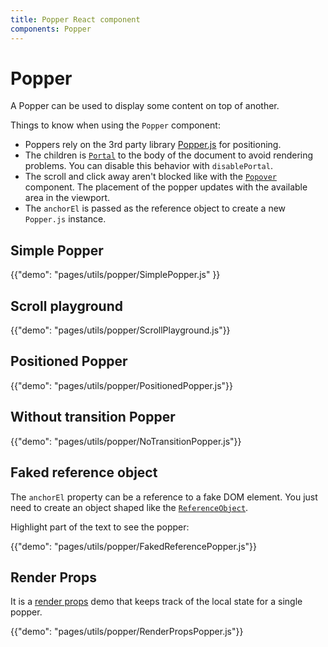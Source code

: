 ```yaml
---
title: Popper React component
components: Popper
---
```


# Popper

<p class="description">A Popper can be used to display some content on top of another.</p>

Things to know when using the `Popper` component:

- Poppers rely on the 3rd party library [Popper.js](https://github.com/FezVrasta/popper.js) for positioning.
- The children is [`Portal`](/utils/portal) to the body of the document to avoid rendering problems.
You can disable this behavior with `disablePortal`.
- The scroll and click away aren't blocked like with the [`Popover`](/utils/popover) component.
The placement of the popper updates with the available area in the viewport.
- The `anchorEl` is passed as the reference object to create a new `Popper.js` instance.

## Simple Popper

{{"demo": "pages/utils/popper/SimplePopper.js" }}

## Scroll playground

{{"demo": "pages/utils/popper/ScrollPlayground.js"}}

## Positioned Popper

{{"demo": "pages/utils/popper/PositionedPopper.js"}}

## Without transition Popper

{{"demo": "pages/utils/popper/NoTransitionPopper.js"}}

## Faked reference object

The `anchorEl` property can be a reference to a fake DOM element.
You just need to create an object shaped like the [`ReferenceObject`](https://github.com/FezVrasta/popper.js/blob/0642ce0ddeffe3c7c033a412d4d60ce7ec8193c3/packages/popper/index.d.ts#L118-L123).

Highlight part of the text to see the popper:

{{"demo": "pages/utils/popper/FakedReferencePopper.js"}}

## Render Props

It is a [render props](https://reactjs.org/docs/render-props.html) demo that
keeps track of the local state for a single popper.

{{"demo": "pages/utils/popper/RenderPropsPopper.js"}}

